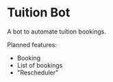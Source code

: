 # Tuition Bot

A bot to automate tuition bookings.

Planned features:
- Booking
- List of bookings
- "Rescheduler"
